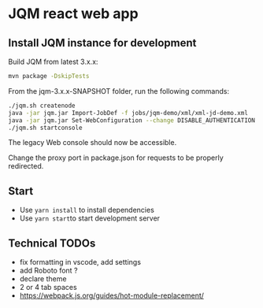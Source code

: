 # JQM react web app

## Install JQM instance for development

Build JQM from latest 3.x.x:

```bash
mvn package -DskipTests
```

From the jqm-3.x.x-SNAPSHOT folder, run the following commands:

```bash
./jqm.sh createnode
java -jar jqm.jar Import-JobDef -f jobs/jqm-demo/xml/xml-jd-demo.xml
java -jar jqm.jar Set-WebConfiguration --change DISABLE_AUTHENTICATION
./jqm.sh startconsole
```

The legacy Web console should now be accessible.

Change the proxy port in package.json for requests to be properly redirected.

## Start

* Use `yarn install` to install dependencies
* Use `yarn start`to start development server

## Technical TODOs

* fix formatting in vscode, add settings
* add Roboto font ?
* declare theme
* 2 or 4 tab spaces
* https://webpack.js.org/guides/hot-module-replacement/
